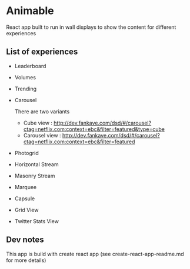 # Animable

React app built to run in wall displays to show the content for different experiences

## List of experiences

* Leaderboard
* Volumes
* Trending
* Carousel
  
  There are two variants
  * Cube view : http://dev.fankave.com/dsd/#/carousel?ctag=netflix.com:context=ebc&filter=featured&type=cube
  * Carousel view : http://dev.fankave.com/dsd/#/carousel?ctag=netflix.com:context=ebc&filter=featured

* Photogrid
* Horizontal Stream
* Masonry Stream
* Marquee
* Capsule
* Grid View
* Twitter Stats View


## Dev notes

This app is build with create react app (see create-react-app-readme.md for more details)